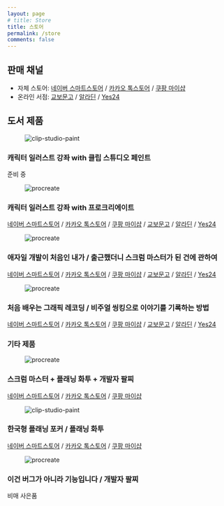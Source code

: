 ```yaml
---
layout: page
# title: Store
title: 스토어
permalink: /store
comments: false
---
```

<div class="row">
    <div class="col">
        <h2>판매 채널</h2>
        <ul>
            <li>
            자체 스토어: <a href="https://smartstore.naver.com/zzom/" target="_blank" class="link-shop">네이버 스마트스토어</a> / 
            <a href="https://store.kakao.com/zzom" target="_blank" class="link-shop">카카오 톡스토어</a> / 
            <a href="https://shop.coupang.com/zzom" target="_blank" class="link-shop">쿠팡 마이샵</a>
            </li>
            <li>
            온라인 서점: <a href="https://search.kyobobook.co.kr/search?keyword=ZZOM" target="_blank" class="link-shop">교보문고</a> / 
            <a href="https://www.aladin.co.kr/search/wsearchresult.aspx?SearchWord=zzom" target="_blank" class="link-shop">알라딘</a> / 
            <a href="https://www.yes24.com/Product/Search?query=ZZOM" target="_blank" class="link-shop">Yes24</a>
            </li>
        </ul>
    </div>
</div>

<h2>도서 제품</h2>
<div class="row">
    <div class="col-lg-3 col-md-6">
        <figure>        
            <img class="" src="{{site.baseurl}}/assets/images/products/thumbnail/clip-studio-paint (1024 x 1024).png" alt="clip-studio-paint" />
        </figure>
        <h3>캐릭터 일러스트 강좌 with 클립 스튜디오 페인트</h3>
        <p>준비 중</p>
    </div>
    <div class="col-lg-3 col-md-6">
        <figure>        
            <img class="" src="{{site.baseurl}}/assets/images/products/thumbnail/procreate (1024 x 1024).png" alt="procreate" />
        </figure>
        <h3>캐릭터 일러스트 강좌 with 프로크리에이트</h3>        
        <a href="https://smartstore.naver.com/zzom/products/11203326459" target="_blank" class="link-shop">네이버 스마트스토어</a> / 
        <a href="https://store.kakao.com/zzom/products/459598383" target="_blank" class="link-shop">카카오 톡스토어</a> / 
        <a href="https://www.coupang.com/vp/products/8486619053?itemId=24561130530" target="_blank" class="link-shop">쿠팡 마이샵</a> / 
        <a href="https://product.kyobobook.co.kr/detail/S000214869913" target="_blank" class="link-shop">교보문고</a> / 
        <a href="https://www.aladin.co.kr/shop/wproduct.aspx?ItemId=353471467" target="_blank" class="link-shop">알라딘</a> / 
        <a href="https://www.yes24.com/Product/Goods/139938349" target="_blank" class="link-shop">Yes24</a>
    </div>
    <div class="col-lg-3 col-md-6">
        <figure>        
            <img class="" src="{{site.baseurl}}/assets/images/products/thumbnail/scrum-master (1024 x 1024).png" alt="procreate" />
        </figure>
        <h3>애자일 개발이 처음인 내가 / 출근했더니 스크럼 마스터가 된 건에 관하여</h3>        
        <a href="https://smartstore.naver.com/zzom/products/7616969339" target="_blank" class="link-shop">네이버 스마트스토어</a> / 
        <a href="https://store.kakao.com/zzom/products/327304887" target="_blank" class="link-shop">카카오 톡스토어</a> / 
        <a href="https://www.coupang.com/vp/products/7818693366?itemId=21229627613" target="_blank" class="link-shop">쿠팡 마이샵</a> / 
        <a href="https://product.kyobobook.co.kr/detail/S000200083569" target="_blank" class="link-shop">교보문고</a> / 
        <a href="https://www.aladin.co.kr/shop/wproduct.aspx?ItemId=304705923" target="_blank" class="link-shop">알라딘</a> / 
        <a href="https://www.yes24.com/Product/Goods/115143425" target="_blank" class="link-shop">Yes24</a>
    </div>
    <div class="col-lg-3 col-md-6">
        <figure>        
            <img class="" src="{{site.baseurl}}/assets/images/products/thumbnail/graphic-recording  (1024 x 1024).png" alt="procreate" />
        </figure>
        <h3>처음 배우는 그래픽 레코딩 / 비주얼 씽킹으로 이야기를 기록하는 방법</h3>        
        <a href="https://smartstore.naver.com/zzom/products/6237850646" target="_blank" class="link-shop">네이버 스마트스토어</a> / 
        <a href="https://store.kakao.com/zzom/products/327297939" target="_blank" class="link-shop">카카오 톡스토어</a> / 
        <a href="https://www.coupang.com/vp/products/7818691318?itemId=21229618640" target="_blank" class="link-shop">쿠팡 마이샵</a> / 
        <a href="https://product.kyobobook.co.kr/detail/S000001986426" target="_blank" class="link-shop">교보문고</a> / 
        <a href="https://www.aladin.co.kr/shop/wproduct.aspx?ItemId=279313050" target="_blank" class="link-shop">알라딘</a> / 
        <a href="https://www.yes24.com/Product/Goods/103597086" target="_blank" class="link-shop">Yes24</a>
    </div>
</div>

<h3>기타 제품</h3>
<div class="row">
    <div class="col-lg-3 col-md-6">
        <figure>        
            <img class="" src="{{site.baseurl}}/assets/images/products/thumbnail/book + card + wristband (1024 x 1024).png" alt="procreate" />
        </figure>
        <h3>스크럼 마스터 + 플래닝 화투 + 개발자 팔찌</h3>
        <a href="https://smartstore.naver.com/zzom/products/9369262815" target="_blank" class="link-shop">네이버 스마트스토어</a> / 
        <a href="https://store.kakao.com/zzom/products/327309340" target="_blank" class="link-shop">카카오 톡스토어</a> / 
        <a href="https://www.coupang.com/vp/products/7818693379?itemId=21229627719" target="_blank" class="link-shop">쿠팡 마이샵</a>
    </div>
    <div class="col-lg-3 col-md-6">
        <figure>        
            <img class="" src="{{site.baseurl}}/assets/images/products/thumbnail/planning-hwatu  (1024 x 1024).png" alt="clip-studio-paint" />
        </figure>
        <h3>한국형 플래닝 포커 / 플래닝 화투</h3>
        <a href="https://smartstore.naver.com/zzom/products/7795982587" target="_blank" class="link-shop">네이버 스마트스토어</a> / 
        <a href="https://store.kakao.com/zzom/products/327309342" target="_blank" class="link-shop">카카오 톡스토어</a> / 
        <a href="https://www.coupang.com/vp/products/7818693397?itemId=21229627810" target="_blank" class="link-shop">쿠팡 마이샵</a>
    </div>
    <div class="col-lg-3 col-md-6">
        <figure>
            <img class="" src="{{site.baseurl}}/assets/images/products/thumbnail/developer-silicon-wristband (1024 x 1024).png" alt="procreate" />
        </figure>
        <h3>이건 버그가 아니라 기능입니다 / 개발자 팔찌</h3>
        비매 사은품
    </div>
    <div class="col-lg-3 col-md-6">
    </div>
</div>
